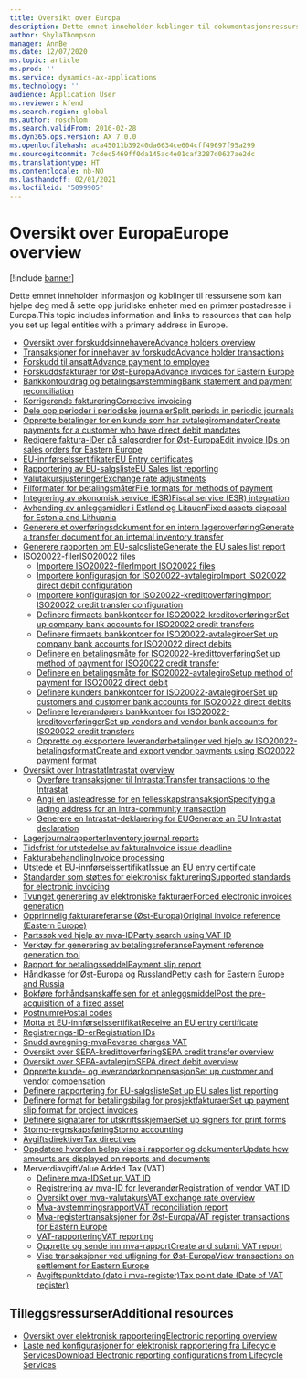 ```yaml
---
title: Oversikt over Europa
description: Dette emnet inneholder koblinger til dokumentasjonsressurser for Microsoft Dynamics 365 Finance for Europa.
author: ShylaThompson
manager: AnnBe
ms.date: 12/07/2020
ms.topic: article
ms.prod: ''
ms.service: dynamics-ax-applications
ms.technology: ''
audience: Application User
ms.reviewer: kfend
ms.search.region: global
ms.author: roschlom
ms.search.validFrom: 2016-02-28
ms.dyn365.ops.version: AX 7.0.0
ms.openlocfilehash: aca45011b39240da6634ce604cff49697f95a299
ms.sourcegitcommit: 7cdec5469ff0da145ac4e01caf3287d0627ae2dc
ms.translationtype: HT
ms.contentlocale: nb-NO
ms.lasthandoff: 02/01/2021
ms.locfileid: "5099905"
---
```

# <a name="europe-overview"></a><span data-ttu-id="4b0c2-103">Oversikt over Europa</span><span class="sxs-lookup"><span data-stu-id="4b0c2-103">Europe overview</span></span>

[!include [banner](../includes/banner.md)]

<span data-ttu-id="4b0c2-104">Dette emnet inneholder informasjon og koblinger til ressursene som kan hjelpe deg med å sette opp juridiske enheter med en primær postadresse i Europa.</span><span class="sxs-lookup"><span data-stu-id="4b0c2-104">This topic includes information and links to resources that can help you set up legal entities with a primary address in Europe.</span></span> 

- [<span data-ttu-id="4b0c2-105">Oversikt over forskuddsinnehavere</span><span class="sxs-lookup"><span data-stu-id="4b0c2-105">Advance holders overview</span></span>](emea-advance-holders.md)
 - [<span data-ttu-id="4b0c2-106">Transaksjoner for innehaver av forskudd</span><span class="sxs-lookup"><span data-stu-id="4b0c2-106">Advance holder transactions</span></span>](emea-advance-holders-transactions.md)
 - [<span data-ttu-id="4b0c2-107">Forskudd til ansatt</span><span class="sxs-lookup"><span data-stu-id="4b0c2-107">Advance payment to employee</span></span>](tasks/advance-payment-employee.md)
- [<span data-ttu-id="4b0c2-108">Forskuddsfakturaer for Øst-Europa</span><span class="sxs-lookup"><span data-stu-id="4b0c2-108">Advance invoices for Eastern Europe</span></span>](emea-advance-invoice.md)
- [<span data-ttu-id="4b0c2-109">Bankkontoutdrag og betalingsavstemming</span><span class="sxs-lookup"><span data-stu-id="4b0c2-109">Bank statement and payment reconciliation</span></span>](emea-bank-reconciliation.md)
- [<span data-ttu-id="4b0c2-110">Korrigerende fakturering</span><span class="sxs-lookup"><span data-stu-id="4b0c2-110">Corrective invoicing</span></span>](emea-corrective-invoice.md)
- [<span data-ttu-id="4b0c2-111">Dele opp perioder i periodiske journaler</span><span class="sxs-lookup"><span data-stu-id="4b0c2-111">Split periods in periodic journals</span></span>](emea-create-post-periodic-journals.md)
- [<span data-ttu-id="4b0c2-112">Opprette betalinger for en kunde som har avtalegiromandater</span><span class="sxs-lookup"><span data-stu-id="4b0c2-112">Create payments for a customer who have direct debit mandates</span></span>](tasks/create-payments-customers-who-have-direct-debit-mandates.md)
- [<span data-ttu-id="4b0c2-113">Redigere faktura-IDer på salgsordrer for Øst-Europa</span><span class="sxs-lookup"><span data-stu-id="4b0c2-113">Edit invoice IDs on sales orders for Eastern Europe</span></span>](emea-edit-invoice-id-sales-orders.md)
- [<span data-ttu-id="4b0c2-114">EU-innførselssertifikater</span><span class="sxs-lookup"><span data-stu-id="4b0c2-114">EU Entry certificates</span></span>](emea-entry-certificates.md)
- [<span data-ttu-id="4b0c2-115">Rapportering av EU-salgsliste</span><span class="sxs-lookup"><span data-stu-id="4b0c2-115">EU Sales list reporting</span></span>](emea-eu-sales-list.md)
- [<span data-ttu-id="4b0c2-116">Valutakursjusteringer</span><span class="sxs-lookup"><span data-stu-id="4b0c2-116">Exchange rate adjustments</span></span>](emea-exchange-rate-adjustments.md)
- [<span data-ttu-id="4b0c2-117">Filformater for betalingsmåter</span><span class="sxs-lookup"><span data-stu-id="4b0c2-117">File formats for methods of payment</span></span>](emea-select-file-formats-for-the-method-of-payments.md)
- [<span data-ttu-id="4b0c2-118">Integrering av økonomisk service (ESR)</span><span class="sxs-lookup"><span data-stu-id="4b0c2-118">Fiscal service (ESR) integration</span></span>](emea-fiscal-service-integration.md)
- [<span data-ttu-id="4b0c2-119">Avhending av anleggsmidler i Estland og Litauen</span><span class="sxs-lookup"><span data-stu-id="4b0c2-119">Fixed assets disposal for Estonia and Lithuania</span></span>](emea-credit-note-reverse-fixed-asset-sale.md)
- [<span data-ttu-id="4b0c2-120">Generere et overføringsdokument for en intern lageroverføring</span><span class="sxs-lookup"><span data-stu-id="4b0c2-120">Generate a transfer document for an internal inventory transfer</span></span>](tasks/transfer-document-internal-inventory-transfer.md)
- [<span data-ttu-id="4b0c2-121">Generere rapporten om EU-salgsliste</span><span class="sxs-lookup"><span data-stu-id="4b0c2-121">Generate the EU sales list report</span></span>](tasks/eur-00011-eu-sales-list-report.md)
- <span data-ttu-id="4b0c2-122">ISO20022-filer</span><span class="sxs-lookup"><span data-stu-id="4b0c2-122">ISO20022 files</span></span>
  - [<span data-ttu-id="4b0c2-123">Importere ISO20022-filer</span><span class="sxs-lookup"><span data-stu-id="4b0c2-123">Import ISO20022 files</span></span>](emea-ISO20022-file-formats.md)
  - [<span data-ttu-id="4b0c2-124">Importere konfigurasjon for ISO20022-avtalegiro</span><span class="sxs-lookup"><span data-stu-id="4b0c2-124">Import ISO20022 direct debit configuration</span></span>](tasks/import-iso20022-direct-debit-configuration.md)
  - [<span data-ttu-id="4b0c2-125">Importere konfigurasjon for ISO20022-kredittoverføring</span><span class="sxs-lookup"><span data-stu-id="4b0c2-125">Import ISO20022 credit transfer configuration</span></span>](tasks/import-iso20022-credit-transfer-configuration.md)
  - [<span data-ttu-id="4b0c2-126">Definere firmaets bankkontoer for ISO20022-kreditoverføringer</span><span class="sxs-lookup"><span data-stu-id="4b0c2-126">Set up company bank accounts for ISO20022 credit transfers</span></span>](tasks/set-up-company-bank-accounts-iso20022-credit-transfers.md)
  - [<span data-ttu-id="4b0c2-127">Definere firmaets bankkontoer for ISO20022-avtalegiroer</span><span class="sxs-lookup"><span data-stu-id="4b0c2-127">Set up company bank accounts for ISO20022 direct debits</span></span>](tasks/set-up-company-bank-accounts-iso20022-direct-debits.md)
  - [<span data-ttu-id="4b0c2-128">Definere en betalingsmåte for ISO20022-kredittoverføring</span><span class="sxs-lookup"><span data-stu-id="4b0c2-128">Set up method of payment for ISO20022 credit transfer</span></span>](tasks/set-up-method-payment-iso20022-credit-transfer.md)
  - [<span data-ttu-id="4b0c2-129">Definere en betalingsmåte for ISO20022-avtalegiro</span><span class="sxs-lookup"><span data-stu-id="4b0c2-129">Setup method of payment for ISO20022 direct debit</span></span>](tasks/setup-method-payment-iso20022-direct-debit.md)
  - [<span data-ttu-id="4b0c2-130">Definere kunders bankkontoer for ISO20022-avtalegiroer</span><span class="sxs-lookup"><span data-stu-id="4b0c2-130">Set up customers and customer bank accounts for ISO20022 direct debits</span></span>](tasks/set-up-bank-accounts-iso20022-direct-debits.md)
  - [<span data-ttu-id="4b0c2-131">Definere leverandørers bankkontoer for ISO20022-kreditoverføringer</span><span class="sxs-lookup"><span data-stu-id="4b0c2-131">Set up vendors and vendor bank accounts for ISO20022 credit transfers</span></span>](tasks/set-up-vendor-iso20022-credit-transfers.md)
  - [<span data-ttu-id="4b0c2-132">Opprette og eksportere leverandørbetalinger ved hjelp av ISO20022-betalingsformat</span><span class="sxs-lookup"><span data-stu-id="4b0c2-132">Create and export vendor payments using ISO20022 payment format</span></span>](tasks/create-export-vendor-payments-iso20022-payment-format.md)
- [<span data-ttu-id="4b0c2-133">Oversikt over Intrastat</span><span class="sxs-lookup"><span data-stu-id="4b0c2-133">Intrastat overview</span></span>](emea-intrastat.md)
  - [<span data-ttu-id="4b0c2-134">Overføre transaksjoner til Intrastat</span><span class="sxs-lookup"><span data-stu-id="4b0c2-134">Transfer transactions to the Intrastat</span></span>](tasks/transfer-transactions-intrastat.md)
  - [<span data-ttu-id="4b0c2-135">Angi en lasteadresse for en fellesskapstransaksjon</span><span class="sxs-lookup"><span data-stu-id="4b0c2-135">Specifying a lading address for an intra-community transaction</span></span>](tasks/eur-00002-specify-lading-address-intra-community.md)
  - [<span data-ttu-id="4b0c2-136">Generere en Intrastat-deklarering for EU</span><span class="sxs-lookup"><span data-stu-id="4b0c2-136">Generate an EU Intrastat declaration</span></span>](tasks/eur-00002-eu-intrastat-declaration.md)
- [<span data-ttu-id="4b0c2-137">Lagerjournalrapporter</span><span class="sxs-lookup"><span data-stu-id="4b0c2-137">Inventory journal reports</span></span>](emea-set-up-report-inventory-journal-names.md)
- [<span data-ttu-id="4b0c2-138">Tidsfrist for utstedelse av faktura</span><span class="sxs-lookup"><span data-stu-id="4b0c2-138">Invoice issue deadline</span></span>](emea-invoice-issue-deadline.md)
- [<span data-ttu-id="4b0c2-139">Fakturabehandling</span><span class="sxs-lookup"><span data-stu-id="4b0c2-139">Invoice processing</span></span>](emea-invoice-processing.md)
- [<span data-ttu-id="4b0c2-140">Utstede et EU-innførselssertifikat</span><span class="sxs-lookup"><span data-stu-id="4b0c2-140">Issue an EU entry certificate</span></span>](tasks/eur-00012-issue-eu-entry-certificate.md)
- [<span data-ttu-id="4b0c2-141">Standarder som støttes for elektronisk fakturering</span><span class="sxs-lookup"><span data-stu-id="4b0c2-141">Supported standards for electronic invoicing</span></span>](emea-oioubl-standards-electronic-invoicing.md)
- [<span data-ttu-id="4b0c2-142">Tvunget generering av elektroniske fakturaer</span><span class="sxs-lookup"><span data-stu-id="4b0c2-142">Forced electronic invoices generation</span></span>](emea-eur-forced-einvoices.md)
- [<span data-ttu-id="4b0c2-143">Opprinnelig fakturareferanse (Øst-Europa)</span><span class="sxs-lookup"><span data-stu-id="4b0c2-143">Original invoice reference (Eastern Europe)</span></span>](tasks/ee-00004-original-invoice-reference.md)
- [<span data-ttu-id="4b0c2-144">Partssøk ved hjelp av mva-ID</span><span class="sxs-lookup"><span data-stu-id="4b0c2-144">Party search using VAT ID</span></span>](tasks/eur-00015-party-search-vat-id.md)
- [<span data-ttu-id="4b0c2-145">Verktøy for generering av betalingsreferanse</span><span class="sxs-lookup"><span data-stu-id="4b0c2-145">Payment reference generation tool</span></span>](tasks/ee-00015-payment-reference-generation-tool.md)
- [<span data-ttu-id="4b0c2-146">Rapport for betalingsseddel</span><span class="sxs-lookup"><span data-stu-id="4b0c2-146">Payment slip report</span></span>](emea-eur-payment-slip-report-giro.md)
- [<span data-ttu-id="4b0c2-147">Håndkasse for Øst-Europa og Russland</span><span class="sxs-lookup"><span data-stu-id="4b0c2-147">Petty cash for Eastern Europe and Russia</span></span>](emea-petty-cash.md)
- [<span data-ttu-id="4b0c2-148">Bokføre forhåndsanskaffelsen for et anleggsmiddel</span><span class="sxs-lookup"><span data-stu-id="4b0c2-148">Post the pre-acquisition of a fixed asset</span></span>](emea-pre-acquisition-acquisition-fixed-asset.md)
- [<span data-ttu-id="4b0c2-149">Postnumre</span><span class="sxs-lookup"><span data-stu-id="4b0c2-149">Postal codes</span></span>](emea-import-create-postal-codes-manually.md)
- [<span data-ttu-id="4b0c2-150">Motta et EU-innførselssertifikat</span><span class="sxs-lookup"><span data-stu-id="4b0c2-150">Receive an EU entry certificate</span></span>](tasks/eur-00012-receive-eu-entry-certificate.md)
- [<span data-ttu-id="4b0c2-151">Registrerings-ID-er</span><span class="sxs-lookup"><span data-stu-id="4b0c2-151">Registration IDs</span></span>](emea-registration-ids.md)
- [<span data-ttu-id="4b0c2-152">Snudd avregning-mva</span><span class="sxs-lookup"><span data-stu-id="4b0c2-152">Reverse charges VAT</span></span>](emea-reverse-charge.md)
- [<span data-ttu-id="4b0c2-153">Oversikt over SEPA-kredittoverføring</span><span class="sxs-lookup"><span data-stu-id="4b0c2-153">SEPA credit transfer overview</span></span>](../accounts-payable/sepa-credit-transfer.md)
- [<span data-ttu-id="4b0c2-154">Oversikt over SEPA-avtalegiro</span><span class="sxs-lookup"><span data-stu-id="4b0c2-154">SEPA direct debit overview</span></span>](../accounts-receivable/sepa-direct-debit-overview.md)
- [<span data-ttu-id="4b0c2-155">Opprette kunde- og leverandørkompensasjon</span><span class="sxs-lookup"><span data-stu-id="4b0c2-155">Set up customer and vendor compensation</span></span>](emea-compensation-customer-vendor-transactions.md)
- [<span data-ttu-id="4b0c2-156">Definere rapportering for EU-salgsliste</span><span class="sxs-lookup"><span data-stu-id="4b0c2-156">Set up EU sales list reporting</span></span>](tasks/eur-00011-eu-sales-list-reporting.md)
- [<span data-ttu-id="4b0c2-157">Definere format for betalingsbilag for prosjektfakturaer</span><span class="sxs-lookup"><span data-stu-id="4b0c2-157">Set up payment slip format for project invoices</span></span>](tasks/set-up-payment-slip-format-project-invoices.md)
- [<span data-ttu-id="4b0c2-158">Definere signatarer for utskriftsskjemaer</span><span class="sxs-lookup"><span data-stu-id="4b0c2-158">Set up signers for print forms</span></span>](emea-set-up-signers-for-printing-forms.md)
- [<span data-ttu-id="4b0c2-159">Storno-regnskapsføring</span><span class="sxs-lookup"><span data-stu-id="4b0c2-159">Storno accounting</span></span>](emea-storno.md)
- [<span data-ttu-id="4b0c2-160">Avgiftsdirektiver</span><span class="sxs-lookup"><span data-stu-id="4b0c2-160">Tax directives</span></span>](emea-tax-directives.md)
- [<span data-ttu-id="4b0c2-161">Oppdatere hvordan beløp vises i rapporter og dokumenter</span><span class="sxs-lookup"><span data-stu-id="4b0c2-161">Update how amounts are displayed on reports and documents</span></span>](emea-amount-printing-forms.md)
- <span data-ttu-id="4b0c2-162">Merverdiavgift</span><span class="sxs-lookup"><span data-stu-id="4b0c2-162">Value Added Tax (VAT)</span></span>
  - [<span data-ttu-id="4b0c2-163">Definere mva-ID</span><span class="sxs-lookup"><span data-stu-id="4b0c2-163">Set up VAT ID</span></span>](tasks/eur-00015-vat-id.md)
  - [<span data-ttu-id="4b0c2-164">Registrering av mva-ID for leverandør</span><span class="sxs-lookup"><span data-stu-id="4b0c2-164">Registration of vendor VAT ID</span></span>](tasks/eur-00015-registration-vendor-vat-id.md)
  - [<span data-ttu-id="4b0c2-165">Oversikt over mva-valutakurs</span><span class="sxs-lookup"><span data-stu-id="4b0c2-165">VAT exchange rate overview</span></span>](emea-vat-exchange-rate.md)
  - [<span data-ttu-id="4b0c2-166">Mva-avstemmingsrapport</span><span class="sxs-lookup"><span data-stu-id="4b0c2-166">VAT reconciliation report</span></span>](tasks/eur-00018-vat-reconciliation-report.md)
  - [<span data-ttu-id="4b0c2-167">Mva-registertransaksjoner for Øst-Europa</span><span class="sxs-lookup"><span data-stu-id="4b0c2-167">VAT register transactions for Eastern Europe</span></span>](emea-vat-register-transactions.md)
  - [<span data-ttu-id="4b0c2-168">VAT-rapportering</span><span class="sxs-lookup"><span data-stu-id="4b0c2-168">VAT reporting</span></span>](emea-vat-reporting.md)
  - [<span data-ttu-id="4b0c2-169">Opprette og sende inn mva-rapport</span><span class="sxs-lookup"><span data-stu-id="4b0c2-169">Create and submit VAT report</span></span>](tasks/create-submit-vat-report.md)
  - [<span data-ttu-id="4b0c2-170">Vise transaksjoner ved utligning for Øst-Europa</span><span class="sxs-lookup"><span data-stu-id="4b0c2-170">View transactions on settlement for Eastern Europe</span></span>](emea-transactions-settlement-form.md)
  - [<span data-ttu-id="4b0c2-171">Avgiftspunktdato (dato i mva-register)</span><span class="sxs-lookup"><span data-stu-id="4b0c2-171">Tax point date (Date of VAT register)</span></span>](emea-tax-point-date.md)

## <a name="additional-resources"></a><span data-ttu-id="4b0c2-172">Tilleggsressurser</span><span class="sxs-lookup"><span data-stu-id="4b0c2-172">Additional resources</span></span>

- [<span data-ttu-id="4b0c2-173">Oversikt over elektronisk rapportering</span><span class="sxs-lookup"><span data-stu-id="4b0c2-173">Electronic reporting overview</span></span>](../../dev-itpro/analytics/general-electronic-reporting.md)
- [<span data-ttu-id="4b0c2-174">Laste ned konfigurasjoner for elektronisk rapportering fra Lifecycle Services</span><span class="sxs-lookup"><span data-stu-id="4b0c2-174">Download Electronic reporting configurations from Lifecycle Services</span></span>](../../dev-itpro/analytics/download-electronic-reporting-configuration-lcs.md)
